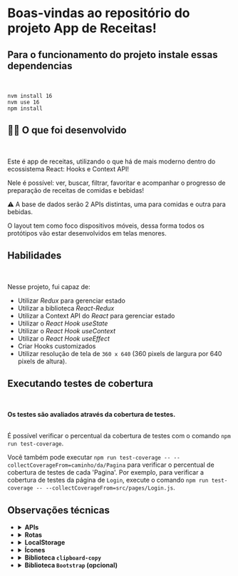 # Boas-vindas ao repositório do projeto App de Receitas!

  <h2><strong>Para o funcionamento do projeto instale essas dependencias</strong></h2><br />

```
nvm install 16
nvm use 16
npm install
``` 
  
  <h2><strong>👨‍💻 O que foi desenvolvido</strong></h2><br />

  Este é app de receitas, utilizando o que há de mais moderno dentro do ecossistema React: Hooks e Context API!

  Nele é possível: ver, buscar, filtrar, favoritar e acompanhar o progresso de preparação de receitas de comidas e bebidas!

  ⚠️ A base de dados serão 2 APIs distintas, uma para comidas e outra para bebidas.

  O layout tem como foco dispositivos móveis, dessa forma todos os protótipos vão estar desenvolvidos em telas menores.
  

  <h2><strong> Habilidades</strong></h2><br />

  Nesse projeto, fui capaz de:

  - Utilizar _Redux_ para gerenciar estado
  - Utilizar a biblioteca _React-Redux_
  - Utilizar a Context API do _React_ para gerenciar estado
  - Utilizar o _React Hook useState_
  - Utilizar o _React Hook useContext_
  - Utilizar o _React Hook useEffect_
  - Criar Hooks customizados
  - Utilizar resolução de tela de `360 x 640` (360 pixels de largura por 640 pixels de altura).



  <h2><strong>Executando testes de cobertura</strong></h2><br />

  <p><summary><strong>Os testes são avaliados através da cobertura de testes.</strong></summary><br />

  É possível verificar o percentual da cobertura de testes com o comando `npm run test-coverage`. 

  Você também pode executar `npm run test-coverage -- --collectCoverageFrom=caminho/da/Pagina` para verificar o percentual de cobertura de testes de cada 'Pagina'. Por exemplo, para verificar a cobertura de testes da página de `Login`, execute o comando `npm run test-coverage -- --collectCoverageFrom=src/pages/Login.js`.

  </p>
  


  
  <h2><strong>Observações técnicas </strong></h2>

* <details><summary><b> APIs </b></summary><br/>

  * <details><summary><b> TheMealDB API</b></summary>

    O [TheMealDB](https://www.themealdb.com/) é um banco de dados aberto, mantido pela comunidade, com receitas e ingredientes de todo o mundo.

    Os end-points são bastante ricos, você pode [vê-los aqui](https://www.themealdb.com/api.php)

    O modelo de resposta para uma `meal` é o seguinte:
      <details><summary><b>Ver modelo de resposta para uma meal</b></summary>

      ```json
        {
          "meals":[
              {
                "idMeal":"52882",
                "strMeal":"Three Fish Pie",
                "strDrinkAlternate":null,
                "strCategory":"Seafood",
                "strArea":"British",
                "strInstructions":"Preheat the oven to 200C\/400F\/Gas 6 (180C fan).\r\nPut the potatoes into a saucepan of cold salted water. Bring up to the boil and simmer until completely tender. Drain well and then mash with the butter and milk. Add pepper and taste to check the seasoning. Add salt and more pepper if necessary.\r\nFor the fish filling, melt the butter in a saucepan, add the leeks and stir over the heat. Cover with a lid and simmer gently for 10 minutes, or until soft. Measure the flour into a small bowl. Add the wine and whisk together until smooth.\r\nAdd the milk to the leeks, bring to the boil and then add the wine mixture. Stir briskly until thickened. Season and add the parsley and fish. Stir over the heat for two minutes, then spoon into an ovenproof casserole. Scatter over the eggs. Allow to cool until firm.\r\nSpoon the mashed potatoes over the fish mixture and mark with a fork. Sprinkle with cheese.\r\nBake for 30-40 minutes, or until lightly golden-brown on top and bubbling around the edges.",
                "strMealThumb":"https:\/\/www.themealdb.com\/images\/media\/meals\/spswqs1511558697.jpg",
                "strTags":"Fish,Seafood,Dairy,Pie",
                "strYoutube":"https:\/\/www.youtube.com\/watch?v=Ds1Jb8H5Sg8",
                "strIngredient1":"Potatoes",
                "strIngredient2":"Butter",
                "strIngredient3":"Milk",
                "strIngredient4":"Gruy\u00e8re",
                "strIngredient5":"Butter",
                "strIngredient6":"Leek",
                "strIngredient7":"Plain Flour",
                "strIngredient8":"White Wine",
                "strIngredient9":"Milk",
                "strIngredient10":"Parsley",
                "strIngredient11":"Salmon",
                "strIngredient12":"Haddock",
                "strIngredient13":"Smoked Haddock",
                "strIngredient14":"Eggs",
                "strIngredient15":"",
                "strIngredient16":"",
                "strIngredient17":"",
                "strIngredient18":"",
                "strIngredient19":"",
                "strIngredient20":"",
                "strMeasure1":"1kg",
                "strMeasure2":"Knob",
                "strMeasure3":"Dash",
                "strMeasure4":"50g",
                "strMeasure5":"75g",
                "strMeasure6":"2 sliced",
                "strMeasure7":"75g",
                "strMeasure8":"150ml",
                "strMeasure9":"568ml",
                "strMeasure10":"2 tbs chopped",
                "strMeasure11":"250g",
                "strMeasure12":"250g",
                "strMeasure13":"250g",
                "strMeasure14":"6",
                "strMeasure15":"",
                "strMeasure16":"",
                "strMeasure17":"",
                "strMeasure18":"",
                "strMeasure19":"",
                "strMeasure20":"",
                "strSource":"https:\/\/www.bbc.co.uk\/food\/recipes\/three_fish_pie_58875",
                "dateModified":null
              }
          ]
        }
      ```
    </details>
  
    Os ingredientes seguem uma ordem lógica onde o nome dele (<code>strIngredient1</code>) e a quantidade (<code>strMeasure1</code>) tem o mesmo número no final (1, nesse caso).

    É possível listar todas as `categorias`, `nacionalidades` (vindas da API como "areas") e `ingredientes`:

    ```
    categorias: https://www.themealdb.com/api/json/v1/1/list.php?c=list
    nacionalidades: https://www.themealdb.com/api/json/v1/1/list.php?a=list
    ingredientes: https://www.themealdb.com/api/json/v1/1/list.php?i=list
    ```

    As fotos dos ingredientes vêm de um end-point padronizado com a seguinte lógica:

    ```
    https://www.themealdb.com/images/ingredients/{nome-do-ingrediente}-Small.png
    // exemplo com "Lime"
    https://www.themealdb.com/images/ingredients/Lime-Small.png
    ```
    </details>

  * <details><summary><b> The CockTailDB API</b></summary>
    Bem similar (inclusive mantida pela mesma entidade) a TheMealDB API, só que focado em bebidas.

    Os end-points também são bastante ricos, você pode [vê-los aqui](https://www.thecocktaildb.com/api.php)

    As respostas seguem a mesma estrutura, com algumas particularidades relativas às bebidas (como ser ou não alcoólica, por exemplo)

      <details><summary><b>Ver modelo de resposta para drinks</b></summary>

      ```json
        {
          "drinks":[
              {
                "idDrink":"17256",
                "strDrink":"Martinez 2",
                "strDrinkAlternate":null,
                "strDrinkES":null,
                "strDrinkDE":null,
                "strDrinkFR":null,
                "strDrinkZH-HANS":null,
                "strDrinkZH-HANT":null,
                "strTags":null,
                "strVideo":null,
                "strCategory":"Cocktail",
                "strIBA":null,
                "strAlcoholic":"Alcoholic",
                "strGlass":"Cocktail glass",
                "strInstructions":"Add all ingredients to a mixing glass and fill with ice.\r\n\r\nStir until chilled, and strain into a chilled coupe glass.",
                "strInstructionsES":null,
                "strInstructionsDE":"Alle Zutaten in ein Mischglas geben und mit Eis f\u00fcllen. Bis zum Abk\u00fchlen umr\u00fchren und in ein gek\u00fchltes Coup\u00e9glas abseihen.",
                "strInstructionsFR":null,
                "strInstructionsZH-HANS":null,
                "strInstructionsZH-HANT":null,
                "strDrinkThumb":"https:\/\/www.thecocktaildb.com\/images\/media\/drink\/fs6kiq1513708455.jpg",
                "strIngredient1":"Gin",
                "strIngredient2":"Sweet Vermouth",
                "strIngredient3":"Maraschino Liqueur",
                "strIngredient4":"Angostura Bitters",
                "strIngredient5":null,
                "strIngredient6":null,
                "strIngredient7":null,
                "strIngredient8":null,
                "strIngredient9":null,
                "strIngredient10":null,
                "strIngredient11":null,
                "strIngredient12":null,
                "strIngredient13":null,
                "strIngredient14":null,
                "strIngredient15":null,
                "strMeasure1":"1 1\/2 oz",
                "strMeasure2":"1 1\/2 oz",
                "strMeasure3":"1 tsp",
                "strMeasure4":"2 dashes",
                "strMeasure5":null,
                "strMeasure6":null,
                "strMeasure7":null,
                "strMeasure8":null,
                "strMeasure9":null,
                "strMeasure10":null,
                "strMeasure11":null,
                "strMeasure12":null,
                "strMeasure13":null,
                "strMeasure14":null,
                "strMeasure15":null,
                "strCreativeCommonsConfirmed":"No",
                "dateModified":"2017-12-19 18:34:15"
              }
          ]
        }
      ```
      </details>
    Os ingredientes seguem uma ordem lógica onde o nome dele (<code>strIngredient1</code>) e a quantidade (<code>strMeasure1</code>) tem o mesmo número no final (1, nesse caso).
    </details>
  </details>

* <details><summary><b> Rotas</b></summary>

  As rotas a serem utilizadas na aplicação devem ser as seguintes:

  * Tela de login: `/`;
  * Tela principal de receitas de comidas: `/meals`;
  * Tela principal de receitas de bebidas: `/drinks`;
  * Tela de detalhes de uma receita de comida: `/meals/:id-da-receita`;
  * Tela de detalhes de uma receita de bebida: `/drinks/:id-da-receita`;
  * Tela de receita em progresso de comida: `/meals/:id-da-receita/in-progress`;
  * Tela de receita em progresso de bebida: `/drinks/:id-da-receita/in-progress`;
  * Tela de perfil: `/profile`;
  * Tela de receitas feitas: `/done-recipes`;
  * Tela de receitas favoritas: `/favorite-recipes`.
  </details>
  
* <details><summary><b> LocalStorage</b></summary>

  O uso de `localStorage` é necessário para que as informações não se percam caso a pessoa atualize a página. O correto é usar os valores para iniciar sua store ou seu context.

  No `localStorage` do navegador:

  * a chave `user` deve conter a seguinte estrutura:
  ```js
  {
      email: email-da-pessoa
  }
  ```

  * a chave `doneRecipes` deve conter a seguinte estrutura:
  ```js
  [{
      id: id-da-receita,
      type: meal-ou-drink,
      nationality: nacionalidade-da-receita-ou-texto-vazio,
      category: categoria-da-receita-ou-texto-vazio,
      alcoholicOrNot: alcoholic-ou-non-alcoholic-ou-texto-vazio,
      name: nome-da-receita,
      image: imagem-da-receita,
      doneDate: quando-a-receita-foi-concluida,
      tags: array-de-tags-da-receita-ou-array-vazio
  }]
  ```

  * a chave `favoriteRecipes` deve conter a seguinte estrutura:
  ```js
  [{
      id: id-da-receita,
      type: meal-ou-drink,
      nationality: nacionalidade-da-receita-ou-texto-vazio,
      category: categoria-da-receita-ou-texto-vazio,
      alcoholicOrNot: alcoholic-ou-non-alcoholic-ou-texto-vazio,
      name: nome-da-receita,
      image: imagem-da-receita
  }]
  ```

  * a chave `inProgressRecipes` deve conter a seguinte estrutura:
  ```js
  {
      drinks: {
          id-da-bebida: [lista-de-ingredientes-utilizados],
          ...
      },
      meals: {
          id-da-comida: [lista-de-ingredientes-utilizados],
          ...
      }
  }
  ```

  **Observações técnicas**

  * `id-da-bebida` e `id-da-comida` representam o ID de uma bebida e comida, respectivamente, e cada item da lista de ingredientes da respectiva receita deve ser representado apenas pelo número do ingrediente no formato numérico.
  </details>

* <details><summary><b> Ícones</b></summary>

  Os ícones a serem utilizados na aplicação estão disponíveis do diretório `src/image/`. Esses ícones serão utilizados pelos testes da avaliação automatizada, então certifique-se de utilizá-los nos requisitos e de não renomeá-los.

  Os ícones são:

  * `profileIcon.svg`;
  * `searchIcon.svg`;
  * `drinkIcon.svg`;
  * `mealIcon.svg`;
  * `shareIcon.svg`;
  * `whiteHeartIcon.svg`;
  * `blackHeartIcon.svg`;
  </details>

* <details><summary><b> Biblioteca <code>clipboard-copy</code></b></summary>

  Para os componentes que contêm a funcionalidade de favoritar comidas ou bebidas, será necessário utilizar a biblioteca `clipboard-copy` para copiar as informações da receita. Essa biblioteca já vem instalada no projeto.

  Para mais informações, consulte a [documentação](https://www.npmjs.com/package/clipboard-copy)
  </details>

* <details><summary><b> Biblioteca <code>Bootstrap</code> (opcional)</b></summary>

  Para os grupos que quiserem implementar estilizações no app, recomendamos o uso da lib `Bootstrap`. Ela já vem instalada por padrão neste projeto, bastando apenas implementar nos seus componentes. Por exemplo, caso queira implementar um [botão](https://react-bootstrap.github.io/components/buttons/):

  ``` jsx
  import Button from 'react-bootstrap/Button';

  const MeuComponente = () => (
    <Button variant="success">
      Botão Verde
    </Button>
  );
  ...
  ```

  Para mais informações, consulte a [documentação](https://react-bootstrap.github.io/getting-started/introduction/)
  </details>
   











